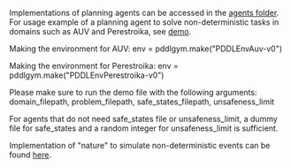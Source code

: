 Implementations of planning agents can be accessed in the [agents folder](pddlgym/agents). 
For usage example of a planning agent to solve non-deterministic tasks in domains such as AUV and Perestroika, see [demo](pddlgym/demo_agent_planning.py). 

Making the environment for AUV:
  env = pddlgym.make("PDDLEnvAuv-v0")

Making the environment for Perestroika:
  env = pddlgym.make("PDDLEnvPerestroika-v0")

Please make sure to run the demo file with the following arguments: domain_filepath, problem_filepath, safe_states_filepath, unsafeness_limit

For agents that do not need safe_states file or unsafeness_limit, a dummy file for safe_states and a random integer for unsafeness_limit is sufficient.



Implementation of "nature" to simulate non-deterministic events can be found [here](pddlgym/nature.py).
